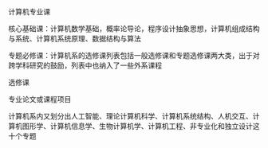 

计算机专业课

核心基础课：计算机数学基础，概率论导论，程序设计抽象思想，计算机组成结构与系统、计算机系统原理、数据结构与算法

专题必修课：计算机系的选修课列表包括一般选修课和专题选修课两大类，出于对跨学科研究的鼓励，列表中也纳入了一些外系课程

选修课

专业论文或课程项目

计算机系内又划分出人工智能、理论计算机科学、计算机系统结构、人机交互、计算机图形学、计算机信息学、生物计算机学、计算机工程、非专业化和独立设计这十个专题






